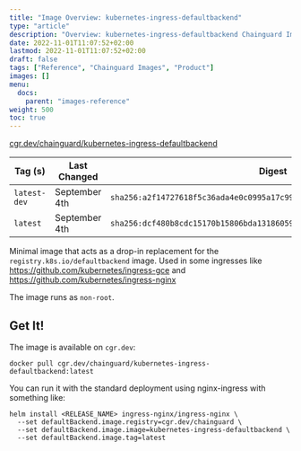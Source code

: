```yaml
---
title: "Image Overview: kubernetes-ingress-defaultbackend"
type: "article"
description: "Overview: kubernetes-ingress-defaultbackend Chainguard Image"
date: 2022-11-01T11:07:52+02:00
lastmod: 2022-11-01T11:07:52+02:00
draft: false
tags: ["Reference", "Chainguard Images", "Product"]
images: []
menu:
  docs:
    parent: "images-reference"
weight: 500
toc: true
---
```


[cgr.dev/chainguard/kubernetes-ingress-defaultbackend](https://github.com/chainguard-images/images/tree/main/images/kubernetes-ingress-defaultbackend)

| Tag (s)       | Last Changed  | Digest                                                                    |
|---------------|---------------|---------------------------------------------------------------------------|
|  `latest-dev` | September 4th | `sha256:a2f14727618f5c36ada4e0c0995a17c99e394a6d0b1a93e3856068c1826d1388` |
|  `latest`     | September 4th | `sha256:dcf480b8cdc15170b15806bda13186059fe4ce8dd27a40184ee1ab8859e33de6` |



Minimal image that acts as a drop-in replacement for the `registry.k8s.io/defaultbackend` image. Used in some ingresses like https://github.com/kubernetes/ingress-gce and https://github.com/kubernetes/ingress-nginx

The image runs as `non-root`.

## Get It!

The image is available on `cgr.dev`:

```
docker pull cgr.dev/chainguard/kubernetes-ingress-defaultbackend:latest
```

You can run it with the standard deployment using nginx-ingress with something like:

```
helm install <RELEASE_NAME> ingress-nginx/ingress-nginx \
  --set defaultBackend.image.registry=cgr.dev/chainguard \
  --set defaultBackend.image.image=kubernetes-ingress-defaultbackend \
  --set defaultBackend.image.tag=latest
```

